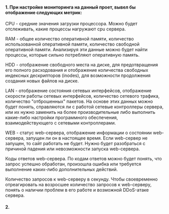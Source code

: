 #### 1. При настройке мониторинга на данный проет, вывел бы отображение следующих метрик:

CPU - средние значения загрузки процессора. Можно будет отслеживать, какие процессы нагружают cpu сервера.

RAM - общее количество оперативной памяти, количество использованной оперативной памяти, количество свободной оперативной памяти. Анализируя эти данные можно будет найти процессы, которые сильно потребляют оперативную память.

HDD -  отображение свободного места на диске, для предотвращения его полного расходования и отображение количества свободных индексных дескрипторов (inodes), для возможности продолжения создания новых файлов на диске.

LAN - отображение состояния сетевых интерфейсов, отображение скорости работы сетевых интерфейсов, количество сетевого трафика, количество "отброшенных" пакетов. На основе этих данных можно будет понять, справляются ли с работой сетевые контроллеры сервера, или их нужно заменить на более производительные либо выполнить какие-либо настройки программного обеспечения, взаимодействующего с сетевыми контроллерами.

WEB - статус web-сервера, отображение информации о состоянии web-сервера, запущен ли он в настоящее время. Если web-сервер не запущен, то сайт работать не будет. Нужно будет разобраться с причиной падения или невозможности запуска web-сервера.

Коды ответов web-сервера. По кодам ответов можно будет понять, что запрос успешно обработан, произошла ошибка или требуется выполнение каких-либо дополнительных действий.

Количество запросов к web-серверу в секунду. Чтобы своевременно отреагировать на возросшее количество запросов к web-серверу, понять о наличии проблем в его работе и возможной DDoS-атаке сервера.

#### 2. 




